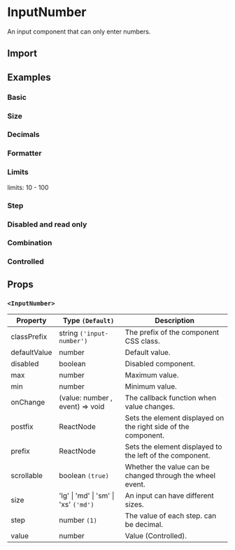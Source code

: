 # InputNumber

An input component that can only enter numbers.

## Import

<!--{include:<import-guide>}-->

## Examples

### Basic

<!--{include:`basic.md`}-->

### Size

<!--{include:`size.md`}-->

### Decimals

<!--{include:`decimals.md`}-->

### Formatter

<!--{include:`formatter.md`}-->

### Limits

limits: 10 - 100

<!--{include:`max-min.md`}-->

### Step

<!--{include:`step.md`}-->

### Disabled and read only

<!--{include:`disabled.md`}-->

### Combination

<!--{include:`combination.md`}-->

### Controlled

<!--{include:`controlled.md`}-->

## Props

### `<InputNumber>`

| Property     | Type `(Default)`                      | Description                                                    |
| ------------ | ------------------------------------- | -------------------------------------------------------------- |
| classPrefix  | string `('input-number')`             | The prefix of the component CSS class.                         |
| defaultValue | number                                | Default value.                                                 |
| disabled     | boolean                               | Disabled component.                                            |
| max          | number                                | Maximum value.                                                 |
| min          | number                                | Minimum value.                                                 |
| onChange     | (value: number , event) => void       | The callback function when value changes.                      |
| postfix      | ReactNode                             | Sets the element displayed on the right side of the component. |
| prefix       | ReactNode                             | Sets the element displayed to the left of the component.       |
| scrollable   | boolean `(true)`                      | Whether the value can be changed through the wheel event.      |
| size         | 'lg' \| 'md' \| 'sm' \| 'xs' `('md')` | An input can have different sizes.                             |
| step         | number `(1)`                          | The value of each step. can be decimal.                        |
| value        | number                                | Value (Controlled).                                            |
